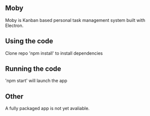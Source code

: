 ## Moby
Moby is Kanban based personal task management system built with Electron.

## Using the code
  Clone repo
  'npm install' to install dependencies

## Running the code
  'npm start' will launch the app

## Other
  A fully packaged app is not yet avaliable.
